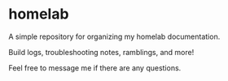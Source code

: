 # homelab
A simple repository for organizing my homelab documentation.

Build logs, troubleshooting notes, ramblings, and more!

Feel free to message me if there are any questions.
